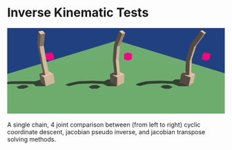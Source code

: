 # Inverse Kinematic Tests

![example](/docs/example.gif)

A single chain, 4 joint comparison between (from left to right) cyclic coordinate descent, jacobian pseudo inverse, and jacobian transpose solving methods.
